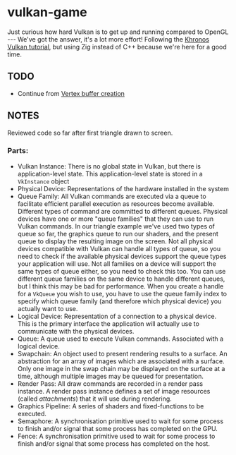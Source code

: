 # vulkan-game
Just curious how hard Vulkan is to get up and running compared to OpenGL --- We've got the answer, it's a lot more effort!
Following the [Khronos Vulkan tutorial](https://docs.vulkan.org/tutorial/latest/00_Introduction.html), but using Zig instead of C++ because we're here for a good time.

## TODO
- Continue from [Vertex buffer creation](https://docs.vulkan.org/tutorial/latest/04_Vertex_buffers/01_Vertex_buffer_creation.html)

## NOTES
Reviewed code so far after first triangle drawn to screen.

### Parts:
- Vulkan Instance: There is no global state in Vulkan, but there is application-level state. This application-level state is stored in a `VkInstance` object
- Physical Device: Representations of the hardware installed in the system
- Queue Family: All Vulkan commands are executed via a queue to facilitate efficient parallel execution as resources become available. Different types of command are committed to different queues. Physical devices have one or more "queue families" that they can use to run Vulkan commands. In our triangle example we've used two types of queue so far, the graphics queue to run our shaders, and the present queue to display the resulting image on the screen. Not all physical devices compatible with Vulkan can handle all types of queue, so you need to check if the available physical devices support the queue types your application will use. Not all families on a device will support the same types of queue either, so you need to check this too. You can use different queue families on the same device to handle different queues, but I think this may be bad for performance. When you create a handle for a `VkQueue` you wish to use, you have to use the queue family index to specify which queue family (and therefore which physical device) you actually want to use. 
- Logical Device: Representation of a connection to a physical device. This is the primary interface the application will actually use to communicate with the physical devices. 
- Queue: A queue used to execute Vulkan commands. Associated with a logical device.
- Swapchain: An object used to present rendering results to a surface. An abstraction for an array of images which are associated with a surface. Only one image in the swap chain may be displayed on the surface at a time, although multiple images may be queued for presentation. 
- Render Pass: All draw commands are recorded in a render pass instance. A render pass instance defines a set of image resources (called _attachments_) that it will use during rendering. 
- Graphics Pipeline: A series of shaders and fixed-functions to be executed.
- Semaphore: A synchronisation primitive used to wait for some process to finish and/or signal that some process has completed on the GPU.
- Fence: A synchronisation primitive used to wait for some process to finish and/or signal that some process has completed on the host.
